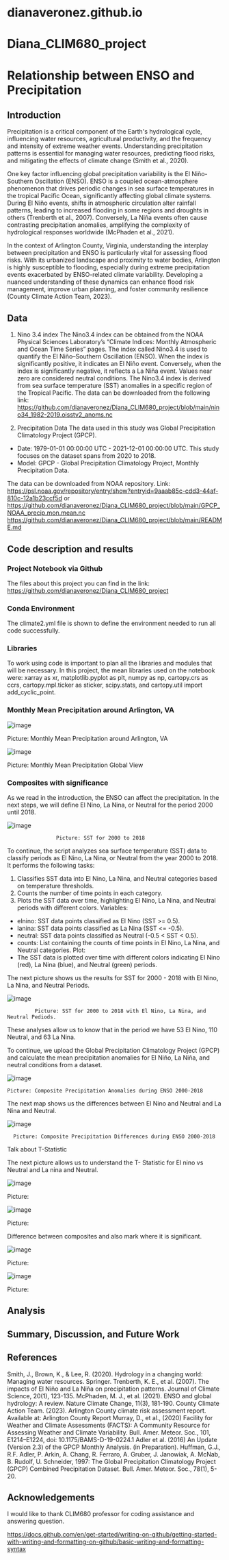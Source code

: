 # dianaveronez.github.io
# Diana_CLIM680_project

#  Relationship between ENSO and Precipitation

## Introduction
Precipitation is a critical component of the Earth's hydrological cycle, influencing water resources, agricultural productivity, and the frequency and intensity of extreme weather events. Understanding precipitation patterns is essential for managing water resources, predicting flood risks, and mitigating the effects of climate change (Smith et al., 2020).

One key factor influencing global precipitation variability is the El Niño-Southern Oscillation (ENSO). ENSO is a coupled ocean-atmosphere phenomenon that drives periodic changes in sea surface temperatures in the tropical Pacific Ocean, significantly affecting global climate systems. During El Niño events, shifts in atmospheric circulation alter rainfall patterns, leading to increased flooding in some regions and droughts in others (Trenberth et al., 2007). Conversely, La Niña events often cause contrasting precipitation anomalies, amplifying the complexity of hydrological responses worldwide (McPhaden et al., 2021).

In the context of Arlington County, Virginia, understanding the interplay between precipitation and ENSO is particularly vital for assessing flood risks. With its urbanized landscape and proximity to water bodies, Arlington is highly susceptible to flooding, especially during extreme precipitation events exacerbated by ENSO-related climate variability. Developing a nuanced understanding of these dynamics can enhance flood risk management, improve urban planning, and foster community resilience (County Climate Action Team, 2023).

## Data
1. Nino 3.4 index
The Nino3.4 index can be obtained from the NOAA Physical Sciences Laboratory’s “Climate Indices: Monthly Atmospheric and Ocean Time Series” pages.
The index called Nino3.4 is used to quantify the El Niño–Southern Oscillation (ENSO). When the index is significantly positive, it indicates an El Niño event. Conversely, when the index is significantly negative, it reflects a La Niña event. Values near zero are considered neutral conditions.
The Nino3.4 index is derived from sea surface temperature (SST) anomalies in a specific region of the Tropical Pacific.
The data can be downloaded from the following link: https://github.com/dianaveronez/Diana_CLIM680_project/blob/main/nino34_1982-2019.oisstv2_anoms.nc
   
3. Precipitation Data
The data used in this study was Global Precipitation Climatology Project (GPCP).
- Date: 	1979-01-01 00:00:00 UTC - 2021-12-01 00:00:00 UTC. This study focuses on the dataset spans from 2020 to 2018.
- Model:	GPCP - Global Precipitation Climatology Project,  Monthly Precipitation Data.

The data can be downloaded from NOAA repository. Link: https://psl.noaa.gov/repository/entry/show?entryid=9aaab85c-cdd3-44af-810c-12a1b23ccf5d or https://github.com/dianaveronez/Diana_CLIM680_project/blob/main/GPCP_NOAA_precip.mon.mean.nc
https://github.com/dianaveronez/Diana_CLIM680_project/blob/main/README.md

## Code description and results

### Project Notebook via Github
The files about this project you can find in the link: https://github.com/dianaveronez/Diana_CLIM680_project

### Conda Environment
The climate2.yml file is shown to define the environment needed to run all code successfully.

### Libraries
 To work using code is important to plan all the libraries and modules that will be necessary. In this project, the mean libraries used on the notebook were: xarray as xr, matplotlib.pyplot as plt, numpy as np, cartopy.crs as ccrs, cartopy.mpl.ticker as sticker, scipy.stats, and cartopy.util import add_cyclic_point.

 ### Monthly Mean Precipitation around Arlington, VA
 
 ![image](https://github.com/user-attachments/assets/7026a465-3f67-4e89-ae48-4c4a09307edd)

 Picture: Monthly Mean Precipitation around Arlington, VA

 ![image](https://github.com/user-attachments/assets/f67667a9-0c88-492a-9132-326900bc3610)

 Picture: Monthly Mean Precipitation Global View

 
### Composites with significance
As we read in the introduction, the ENSO can affect the precipitation.
In the next steps, we will define El Nino, La Nina, or Neutral for the period 2000 until 2018.

 
![image](https://github.com/user-attachments/assets/9719b4f3-b16e-48c6-a194-38c1bfa72405)

                    Picture: SST for 2000 to 2018

To continue, the script analyzes sea surface temperature (SST) data to classify periods as El Nino, La Nina, or Neutral from the year 2000 to 2018. It performs the following tasks:
1. Classifies SST data into El Nino, La Nina, and Neutral categories based on temperature thresholds.
2. Counts the number of time points in each category.
3. Plots the SST data over time, highlighting El Nino, La Nina, and Neutral periods with different colors.
Variables:
- elnino: SST data points classified as El Nino (SST >= 0.5).
- lanina: SST data points classified as La Nina (SST <= -0.5).
- neutral: SST data points classified as Neutral (-0.5 < SST < 0.5).
- counts: List containing the counts of time points in El Nino, La Nina, and Neutral categories.
Plot:
- The SST data is plotted over time with different colors indicating El Nino (red), La Nina (blue), and Neutral (green) periods.

The next picture shows us the results for SST for 2000 - 2018 with El Nino, La Nina, and Neutral Periods.


  ![image](https://github.com/user-attachments/assets/f701136c-445b-4293-a587-c49a27f27c1a)
 
             Picture: SST for 2000 to 2018 with El Nino, La Nina, and Neutral Pediods.

These analyses allow us to know that in the period we have 53 El Nino, 110 Neutral, and 63 La Nina.

To continue, we upload the Global Precipitation Climatology Project (GPCP) and calculate the mean precipitation anomalies for El Niño, La Niña, and neutral conditions from a dataset.

![image](https://github.com/user-attachments/assets/069bbcbe-36f6-4c55-a793-6cd207489c43)

    Picture: Composite Precipitation Anomalies during ENSO 2000-2018


The next map shows us the differences between El Nino and Neutral and La Nina and Neutral.

![image](https://github.com/user-attachments/assets/286da412-c0c1-4f51-8d55-42440f8ccc7f)

      Picture: Composite Precipitation Differences during ENSO 2000-2018

Talk about T-Statistic

The next picture allows us to understand the T- Statistic for El nino vs Neutral and La nina and Neutral.

![image](https://github.com/user-attachments/assets/c4820e91-7891-4e34-bfd7-2b9074a02da9)

Picture:

![image](https://github.com/user-attachments/assets/75906a2f-e62a-4014-b813-617f09dbaa91)

Picture:

Difference between composites and also mark where it is significant.

![image](https://github.com/user-attachments/assets/f6979cbc-0fa1-4e16-b351-8cd4f8e11e93)

Picture: 

![image](https://github.com/user-attachments/assets/0b9ceb42-1794-42d0-8c7e-7878669adff8)

Picture:

##  Analysis
 



## Summary, Discussion, and Future Work

## References
Smith, J., Brown, K., & Lee, R. (2020). Hydrology in a changing world: Managing water resources. Springer.
Trenberth, K. E., et al. (2007). The impacts of El Niño and La Niña on precipitation patterns. Journal of Climate Science, 20(1), 123-135.
McPhaden, M. J., et al. (2021). ENSO and global hydrology: A review. Nature Climate Change, 11(3), 181-190.
County Climate Action Team. (2023). Arlington County climate risk assessment report. Available at: Arlington County Report
Murray, D., et al., (2020) Facility for Weather and Climate Assessments (FACTS): A Community Resource for Assessing Weather and Climate Variability. Bull. Amer. Meteor. Soc., 101, E1214–E1224, doi: 10.1175/BAMS-D-19-0224.1
Adler et al. (2016) An Update (Version 2.3) of the GPCP Monthly Analysis. (in Preparation). Huffman, G.J., R.F. Adler, P. Arkin, A. Chang, R. Ferraro, A. Gruber, J. Janowiak, A. McNab, B. Rudolf, U. Schneider, 1997: The Global Precipitation Climatology Project (GPCP) Combined Precipitation Dataset. Bull. Amer. Meteor. Soc., 78(1), 5-20.

## Acknowledgements
 I would like to thank CLIM680 professor for coding assistance and answering question.


https://docs.github.com/en/get-started/writing-on-github/getting-started-with-writing-and-formatting-on-github/basic-writing-and-formatting-syntax
